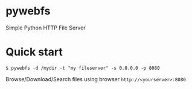# pywebfs
Simple Python HTTP File Server

# Quick start
```
$ pywebfs -d /mydir -t "my fileserver" -s 0.0.0.0 -p 8080
```
Browse/Download/Search files using browser `http://<yourserver>:8080`
